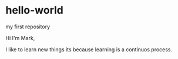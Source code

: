 # hello-world
my first repository

Hi I'm Mark,

I like to learn new things its because learning is a continuos process.
